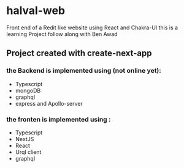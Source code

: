 # halval-web
Front end of a Redit like website using React and Chakra-UI
this is a learning Project follow along with Ben Awad 
## Project created with create-next-app
### the Backend is implemented using (not online yet):
* Typescript 
* mongoDB 
* graphql 
* express and Apollo-server
### the fronten is implemented using :
* Typescript
* NextJS
* React
* Urql client
* graphql
